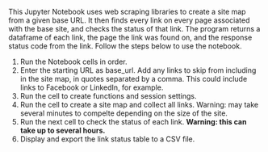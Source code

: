 This Jupyter Notebook uses web scraping libraries to create a site map from a given base URL. It then finds every link on every page associated with the base site, and checks the status of that link. The program returns a dataframe of each link, the page the link was found on, and the response status code from the link. Follow the steps below to use the notebook.

1) Run the Notebook cells in order.
2) Enter the starting URL as base_url. Add any links to skip from including in the site map, in quotes separated by a comma. This could include links to Facebook or LinkedIn, for example.
3) Run the cell to create functions and session settings.
4) Run the cell to create a site map and collect all links. Warning: may take several minutes to compelte depending on the size of the site.
5) Run the next cell to check the status of each link. **Warning: this can take up to several hours.**
6) Display and export the link status table to a CSV file.
